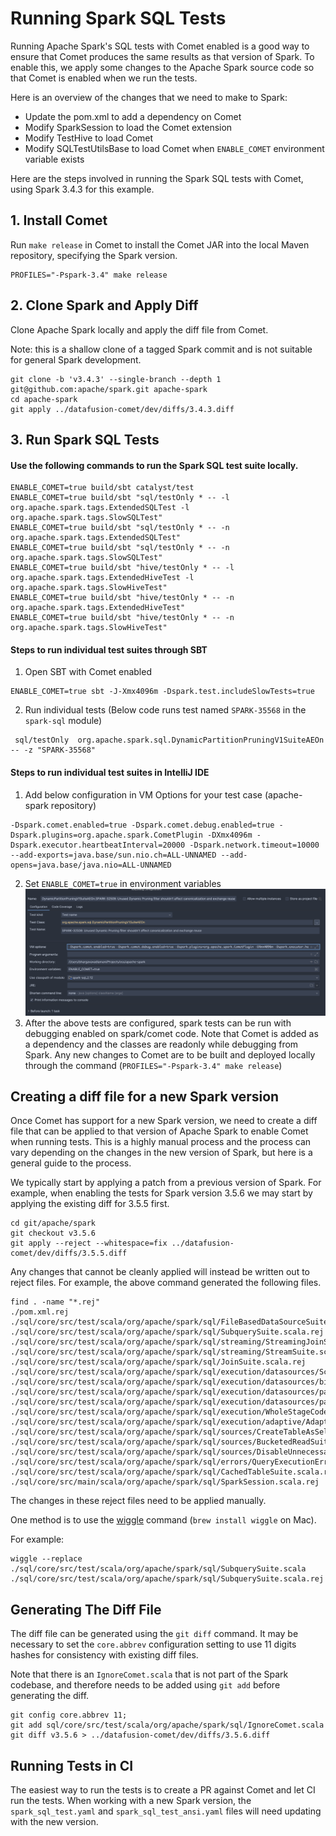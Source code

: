 <!--
Licensed to the Apache Software Foundation (ASF) under one
or more contributor license agreements.  See the NOTICE file
distributed with this work for additional information
regarding copyright ownership.  The ASF licenses this file
to you under the Apache License, Version 2.0 (the
"License"); you may not use this file except in compliance
with the License.  You may obtain a copy of the License at

  http://www.apache.org/licenses/LICENSE-2.0

Unless required by applicable law or agreed to in writing,
software distributed under the License is distributed on an
"AS IS" BASIS, WITHOUT WARRANTIES OR CONDITIONS OF ANY
KIND, either express or implied.  See the License for the
specific language governing permissions and limitations
under the License.
-->

# Running Spark SQL Tests

Running Apache Spark's SQL tests with Comet enabled is a good way to ensure that Comet produces the same
results as that version of Spark. To enable this, we apply some changes to the Apache Spark source code so that
Comet is enabled when we run the tests.

Here is an overview of the changes that we need to make to Spark:

- Update the pom.xml to add a dependency on Comet
- Modify SparkSession to load the Comet extension
- Modify TestHive to load Comet
- Modify SQLTestUtilsBase to load Comet when `ENABLE_COMET` environment variable exists

Here are the steps involved in running the Spark SQL tests with Comet, using Spark 3.4.3 for this example.

## 1. Install Comet

Run `make release` in Comet to install the Comet JAR into the local Maven repository, specifying the Spark version.

```shell
PROFILES="-Pspark-3.4" make release
```

## 2. Clone Spark and Apply Diff

Clone Apache Spark locally and apply the diff file from Comet.

Note: this is a shallow clone of a tagged Spark commit and is not suitable for general Spark development.

```shell
git clone -b 'v3.4.3' --single-branch --depth 1 git@github.com:apache/spark.git apache-spark
cd apache-spark
git apply ../datafusion-comet/dev/diffs/3.4.3.diff
```

## 3. Run Spark SQL Tests

#### Use the following commands to run the Spark SQL test suite locally.

```shell
ENABLE_COMET=true build/sbt catalyst/test
ENABLE_COMET=true build/sbt "sql/testOnly * -- -l org.apache.spark.tags.ExtendedSQLTest -l org.apache.spark.tags.SlowSQLTest"
ENABLE_COMET=true build/sbt "sql/testOnly * -- -n org.apache.spark.tags.ExtendedSQLTest"
ENABLE_COMET=true build/sbt "sql/testOnly * -- -n org.apache.spark.tags.SlowSQLTest"
ENABLE_COMET=true build/sbt "hive/testOnly * -- -l org.apache.spark.tags.ExtendedHiveTest -l org.apache.spark.tags.SlowHiveTest"
ENABLE_COMET=true build/sbt "hive/testOnly * -- -n org.apache.spark.tags.ExtendedHiveTest"
ENABLE_COMET=true build/sbt "hive/testOnly * -- -n org.apache.spark.tags.SlowHiveTest"
```
#### Steps to run individual test suites through SBT
1. Open SBT with Comet enabled
```shell
ENABLE_COMET=true sbt -J-Xmx4096m -Dspark.test.includeSlowTests=true 
```
2. Run individual tests (Below code runs test named `SPARK-35568` in the `spark-sql` module)
```shell
 sql/testOnly  org.apache.spark.sql.DynamicPartitionPruningV1SuiteAEOn -- -z "SPARK-35568"
```
#### Steps to run individual test suites in IntelliJ IDE
1. Add below configuration in VM Options for your test case (apache-spark repository)
```shell
-Dspark.comet.enabled=true -Dspark.comet.debug.enabled=true -Dspark.plugins=org.apache.spark.CometPlugin -DXmx4096m -Dspark.executor.heartbeatInterval=20000 -Dspark.network.timeout=10000 --add-exports=java.base/sun.nio.ch=ALL-UNNAMED --add-opens=java.base/java.nio=ALL-UNNAMED
```
2. Set `ENABLE_COMET=true` in environment variables
![img.png](img.png)
3. After the above tests are configured, spark tests can be run with debugging enabled on spark/comet code. Note that Comet is added as a dependency and the classes are readonly while debugging from Spark. Any new changes to Comet are to be built and deployed locally through the command (`PROFILES="-Pspark-3.4" make release`)

## Creating a diff file for a new Spark version

Once Comet has support for a new Spark version, we need to create a diff file that can be applied to that version
of Apache Spark to enable Comet when running tests. This is a highly manual process and the process can
vary depending on the changes in the new version of Spark, but here is a general guide to the process.

We typically start by applying a patch from a previous version of Spark. For example, when enabling the tests
for Spark version 3.5.6 we may start by applying the existing diff for 3.5.5 first.

```shell
cd git/apache/spark
git checkout v3.5.6
git apply --reject --whitespace=fix ../datafusion-comet/dev/diffs/3.5.5.diff
```

Any changes that cannot be cleanly applied will instead be written out to reject files. For example, the above
command generated the following files.

```shell
find . -name "*.rej"
./pom.xml.rej
./sql/core/src/test/scala/org/apache/spark/sql/FileBasedDataSourceSuite.scala.rej
./sql/core/src/test/scala/org/apache/spark/sql/SubquerySuite.scala.rej
./sql/core/src/test/scala/org/apache/spark/sql/streaming/StreamingJoinSuite.scala.rej
./sql/core/src/test/scala/org/apache/spark/sql/streaming/StreamSuite.scala.rej
./sql/core/src/test/scala/org/apache/spark/sql/JoinSuite.scala.rej
./sql/core/src/test/scala/org/apache/spark/sql/execution/datasources/SchemaPruningSuite.scala.rej
./sql/core/src/test/scala/org/apache/spark/sql/execution/datasources/binaryfile/BinaryFileFormatSuite.scala.rej
./sql/core/src/test/scala/org/apache/spark/sql/execution/datasources/parquet/ParquetRebaseDatetimeSuite.scala.rej
./sql/core/src/test/scala/org/apache/spark/sql/execution/datasources/parquet/ParquetSchemaSuite.scala.rej
./sql/core/src/test/scala/org/apache/spark/sql/execution/WholeStageCodegenSuite.scala.rej
./sql/core/src/test/scala/org/apache/spark/sql/execution/adaptive/AdaptiveQueryExecSuite.scala.rej
./sql/core/src/test/scala/org/apache/spark/sql/sources/CreateTableAsSelectSuite.scala.rej
./sql/core/src/test/scala/org/apache/spark/sql/sources/BucketedReadSuite.scala.rej
./sql/core/src/test/scala/org/apache/spark/sql/sources/DisableUnnecessaryBucketedScanSuite.scala.rej
./sql/core/src/test/scala/org/apache/spark/sql/errors/QueryExecutionErrorsSuite.scala.rej
./sql/core/src/test/scala/org/apache/spark/sql/CachedTableSuite.scala.rej
./sql/core/src/main/scala/org/apache/spark/sql/SparkSession.scala.rej
```

The changes in these reject files need to be applied manually.

One method is to use the [wiggle](https://github.com/neilbrown/wiggle) command (`brew install wiggle` on Mac).

For example:

```shell
wiggle --replace ./sql/core/src/test/scala/org/apache/spark/sql/SubquerySuite.scala ./sql/core/src/test/scala/org/apache/spark/sql/SubquerySuite.scala.rej
```

## Generating The Diff File

The diff file can be generated using the `git diff` command. It may be necessary to set the `core.abbrev`
configuration setting to use 11 digits hashes for consistency with existing diff files.

Note that there is an `IgnoreComet.scala` that is not part of the Spark codebase, and therefore needs to be added 
using `git add` before generating the diff.

```shell
git config core.abbrev 11;
git add sql/core/src/test/scala/org/apache/spark/sql/IgnoreComet.scala
git diff v3.5.6 > ../datafusion-comet/dev/diffs/3.5.6.diff
```

## Running Tests in CI

The easiest way to run the tests is to create a PR against Comet and let CI run the tests. When working with a
new Spark version, the `spark_sql_test.yaml` and `spark_sql_test_ansi.yaml` files will need updating with the
new version.
